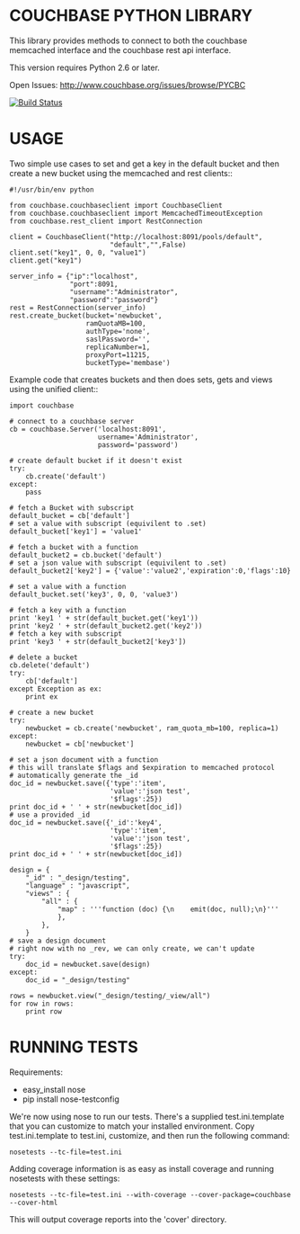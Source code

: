 COUCHBASE PYTHON LIBRARY
========================

This library provides methods to connect to both the couchbase
memcached interface and the couchbase rest api interface.

This version requires Python 2.6 or later.

Open Issues: http://www.couchbase.org/issues/browse/PYCBC

[![Build Status](https://secure.travis-ci.org/BigBlueHat/couchbase-python-client.png?branch=master)](http://travis-ci.org/BigBlueHat/couchbase-python-client)

USAGE
=====

Two simple use cases to set and get a key in the default bucket
and then create a new bucket using the memcached and rest clients::

    #!/usr/bin/env python

    from couchbase.couchbaseclient import CouchbaseClient
    from couchbase.couchbaseclient import MemcachedTimeoutException
    from couchbase.rest_client import RestConnection

    client = CouchbaseClient("http://localhost:8091/pools/default",
                             "default","",False)
    client.set("key1", 0, 0, "value1")
    client.get("key1")

    server_info = {"ip":"localhost",
                   "port":8091,
                   "username":"Administrator",
                   "password":"password"}
    rest = RestConnection(server_info)
    rest.create_bucket(bucket='newbucket',
                       ramQuotaMB=100,
                       authType='none',
                       saslPassword='',
                       replicaNumber=1,
                       proxyPort=11215,
                       bucketType='membase')

Example code that creates buckets and then does sets, gets and views using
the unified client::

    import couchbase

    # connect to a couchbase server
    cb = couchbase.Server('localhost:8091',
                          username='Administrator',
                          password='password')

    # create default bucket if it doesn't exist
    try:
        cb.create('default')
    except:
        pass

    # fetch a Bucket with subscript
    default_bucket = cb['default']
    # set a value with subscript (equivilent to .set)
    default_bucket['key1'] = 'value1'

    # fetch a bucket with a function
    default_bucket2 = cb.bucket('default')
    # set a json value with subscript (equivilent to .set)
    default_bucket2['key2'] = {'value':'value2','expiration':0,'flags':10}

    # set a value with a function
    default_bucket.set('key3', 0, 0, 'value3')

    # fetch a key with a function
    print 'key1 ' + str(default_bucket.get('key1'))
    print 'key2 ' + str(default_bucket2.get('key2'))
    # fetch a key with subscript
    print 'key3 ' + str(default_bucket2['key3'])

    # delete a bucket
    cb.delete('default')
    try:
        cb['default']
    except Exception as ex:
        print ex

    # create a new bucket
    try:
        newbucket = cb.create('newbucket', ram_quota_mb=100, replica=1)
    except:
        newbucket = cb['newbucket']

    # set a json document with a function
    # this will translate $flags and $expiration to memcached protocol
    # automatically generate the _id
    doc_id = newbucket.save({'type':'item',
                             'value':'json test',
                             '$flags':25})
    print doc_id + ' ' + str(newbucket[doc_id])
    # use a provided _id
    doc_id = newbucket.save({'_id':'key4',
                             'type':'item',
                             'value':'json test',
                             '$flags':25})
    print doc_id + ' ' + str(newbucket[doc_id])

    design = {
        "_id" : "_design/testing",
        "language" : "javascript",
        "views" : {
            "all" : {
                "map" : '''function (doc) {\n    emit(doc, null);\n}'''
                },
            },
        }
    # save a design document
    # right now with no _rev, we can only create, we can't update
    try:
        doc_id = newbucket.save(design)
    except:
        doc_id = "_design/testing"

    rows = newbucket.view("_design/testing/_view/all")
    for row in rows:
        print row


RUNNING TESTS
=============

Requirements:

  * easy_install nose
  * pip install nose-testconfig

We're now using nose to run our tests. There's a supplied
test.ini.template that you can customize to match your installed
environment. Copy test.ini.template to test.ini, customize, and
then run the following command:

    nosetests --tc-file=test.ini

Adding coverage information is as easy as install coverage and running
nosetests with these settings:

    nosetests --tc-file=test.ini --with-coverage --cover-package=couchbase --cover-html

This will output coverage reports into the 'cover' directory.
